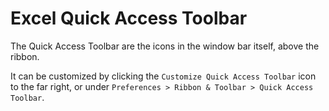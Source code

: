 # Excel Quick Access Toolbar

The Quick Access Toolbar are the icons in the window bar itself, above the ribbon.

It can be customized by clicking the `Customize Quick Access Toolbar` icon to the far right, or under `Preferences > Ribbon & Toolbar > Quick Access Toolbar`.